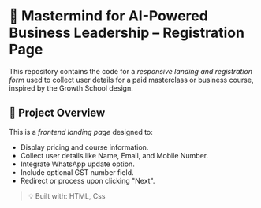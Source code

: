 # 💼 Mastermind for AI-Powered Business Leadership – Registration Page

This repository contains the code for a *responsive landing and registration form* used to collect user details for a paid masterclass or business course,
inspired by the Growth School design.

## 📄 Project Overview

This is a *frontend landing page* designed to:

- Display pricing and course information.
- Collect user details like Name, Email, and Mobile Number.
- Integrate WhatsApp update option.
- Include optional GST number field.
- Redirect or process upon clicking "Next".

> 💡 Built with: HTML, Css
